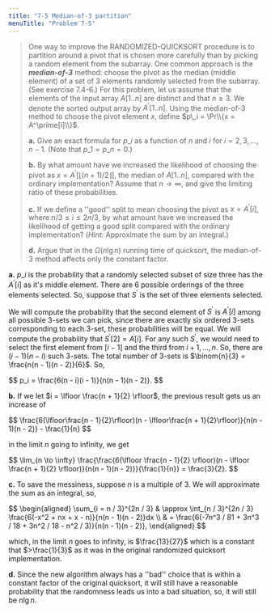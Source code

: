 ```yaml
---
title: "7-5 Median-of-3 partition"
menuTitle: "Problem 7-5"
---
```


> One way to improve the $\text{RANDOMIZED-QUICKSORT}$ procedure is to partition around a pivot that is chosen more carefully than by picking a random element from the subarray. One common approach is the *__median-of-3__* method: choose the pivot as the median (middle element) of a set of 3 elements randomly selected from the subarray. (See exercise 7.4-6.) For this problem, let us assume that the elements of the input array $A[1..n]$ are distinct and that $n \ge 3$. We denote the sorted output array by $A^\prime[1..n]$. Using the median-of-3 method to choose the pivot element $x$, define $p\_i = \Pr\\{x = A^\prime[i]\\}$.
>
> **a.** Give an exact formula for $p\_i$ as a function of $n$ and $i$ for $i = 2, 3, \ldots, n - 1$. (Note that $p\_1 = p\_n = 0$.)
>
> **b.** By what amount have we increased the likelihood of choosing the pivot as $x = A^\prime[\lfloor (n + 1) / 2 \rfloor]$, the median of $A[1..n]$, compared with the ordinary implementation? Assume that $n \to \infty$, and give the limiting ratio of these probabilities.
>
> **c.** If we define a ''good'' split to mean choosing the pivot as $x = A^\prime[i]$, where $n / 3 \le i \le 2n / 3$, by what amount have we increased the likelihood of getting a good split compared with the ordinary implementation? ($\textit{Hint:}$ Approximate the sum by an integral.)
>
> **d.** Argue that in the $\Omega(n\lg n)$ running time of quicksort, the median-of-3 method affects only the constant factor.

**a.** $p\_i$ is the probability that a randomly selected subset of size three has the $A^\prime[i]$ as it's middle element. There are 6 possible orderings of the three elements selected. So, suppose that $S^\prime$ is the set of three elements selected. 

We will compute the probability that the second element of $S^\prime$ is $A^\prime[i]$ among all possible $3$-sets we can pick, since there are exactly six ordered $3$-sets corresponding to each $3$-set, these probabilities will be equal. We will compute
the probability that $S^\prime[2] = A[i]$. For any such $S^\prime$, we would need to select
the first element from $[i - 1]$ and the third from ${i + 1, \ldots , n}$. So, there are $(i - 1)(n - i)$ such $3$-sets. The total number of $3$-sets is $\binom{n}{3} = \frac{n(n - 1)(n - 2)}{6}$.
So,

<div>
$$
p_i = \frac{6(n - i)(i - 1)}{n(n - 1)(n - 2)}.
$$
</div>

**b.** If we let $i = \lfloor \frac{n + 1}{2} \rfloor$, the previous result gets us an increase of

<div>
$$
\frac{6(\lfloor\frac{n - 1}{2}\rfloor)(n - \lfloor\frac{n + 1}{2}\rfloor)}{n(n - 1)(n - 2)} - \frac{1}{n}
$$
</div>

in the limit $n$ going to infinity, we get

<div>
$$
\lim_{n \to \infty} \frac{\frac{6(\lfloor \frac{n - 1}{2} \rfloor)(n - \lfloor \frac{n + 1}{2} \rfloor)}{n(n - 1)(n - 2)}}{\frac{1}{n}} = \frac{3}{2}.
$$
</div>

**c.** To save the messiness, suppose $n$ is a multiple of $3$. We will approximate the sum as an integral, so,

<div>
$$
\begin{aligned}
\sum_{i = n / 3}^{2n / 3} 
    & \approx \int_{n / 3}^{2n / 3} \frac{6(-x^2 + nx + x - n)}{n(n - 1)(n - 2)}dx \\
    & = \frac{6(-7n^3 / 81 + 3n^3 / 18 + 3n^2 / 18 - n^2 / 3)}{n(n - 1)(n - 2)},
\end{aligned}
$$
</div>

which, in the limit $n$ goes to infinity, is $\frac{13}{27}$ which is a constant that $>\frac{1}{3}$ as it was in the original randomized quicksort implementation.

**d.** Since the new algorithm always has a ''bad'' choice that is within a constant factor of the original quicksort, it will still have a reasonable probability that the randomness leads us into a bad situation, so, it will still be $n\lg n$.
